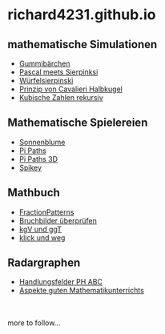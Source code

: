 # richard4231.github.io

## mathematische Simulationen
- [Gummibärchen](https://richard4231.github.io/20-04-jellybears)
- [Pascal meets Sierpinksi](https://richard4231.github.io/21-pascaltriangleoptimized)
- [Würfelsierpinski](https://richard4231.github.io/xplodingsierpinski)
- [Prinzip von Cavalieri Halbkugel](https://richard4231.github.io/22-09-v02cavalieri)
- [Kubische Zahlen rekursiv](https://richard4231.github.io/24-11-exploding-cubes)

## Mathematische Spielereien
- [Sonnenblume](https://richard4231.github.io/22-09-v1tournesol)
- [Pi Paths](https://richard4231.github.io/22-09-PiPaths-v02)
- [Pi Paths 3D](https://richard4231.github.io/22-09-PiPaths-v03-3D)
- [Spikey](https://richard4231.github.io/22-09-Spikey-v02)

## Mathbuch
- [FractionPatterns](https://richard4231.github.io/22-10-FractionFractalsv01)
- [Bruchbilder überprüfen](https://richard4231.github.io/22-12-clickable-surfaces-v02)
- [kgV und ggT](https://richard4231.github.io/23-02-gcf-and-lcm-v01)
- [klick und weg](https://richard4231.github.io/23-03-binary-code-game)

## Radargraphen
- [Handlungsfelder PH ABC](https://richard4231.github.io/20-radargraphBPA)
- [Aspekte guten Mathematikunterrichts](https://richard4231.github.io/20-12-radargraphRGMU)

<br/> 
<br/> 
more to follow...

